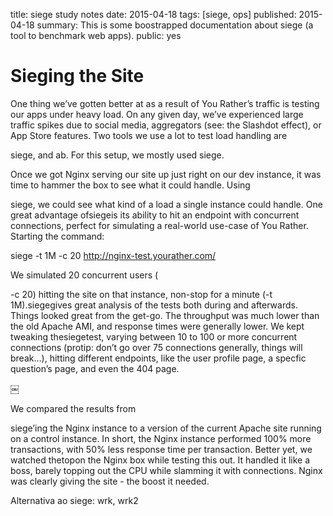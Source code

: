 title: siege study notes
date: 2015-04-18
tags: [siege, ops]
published: 2015-04-18
summary: This is some boostrapped documentation about siege (a tool to benchmark web apps).
public: yes

# Sieging the Site

One thing we’ve gotten better at as a result of You Rather’s traffic is testing our apps under heavy load. On any given day, we’ve experienced large traffic spikes due to social media, aggregators (see: the Slashdot effect), or App Store features. Two tools we use a lot to test load handling are

siege, and ab. For this setup, we mostly used siege.

Once we got Nginx serving our site up just right on our dev instance, it was time to hammer the box to see what it could handle. Using

siege, we could see what kind of a load a single instance could handle. One great advantage ofsiegeis its ability to hit an endpoint with concurrent connections, perfect for simulating a real-world use-case of You Rather. Starting the command:

siege -t 1M -c 20 http://nginx-test.yourather.com/

We simulated 20 concurrent users (

-c 20) hitting the site on that instance, non-stop for a minute (-t 1M).siegegives great analysis of the tests both during and afterwards. Things looked great from the get-go. The throughput was much lower than the old Apache AMI, and response times were generally lower. We kept tweaking thesiegetest, varying between 10 to 100 or more concurrent connections (protip: don’t go over 75 connections generally, things will break…), hitting different endpoints, like the user profile page, a specfic question’s page, and even the 404 page.

￼

We compared the results from

siege’ing the Nginx instance to a version of the current Apache site running on a control instance. In short, the Nginx instance performed 100% more transactions, with 50% less response time per transaction. Better yet, we watched thetopon the Nginx box while testing this out. It handled it like a boss, barely topping out the CPU while slamming it with connections. Nginx was clearly giving the site - the boost it needed.

Alternativa ao siege: wrk, wrk2
